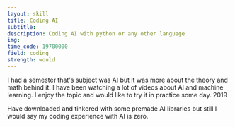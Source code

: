 ```yaml
---
layout: skill
title: Coding AI
subtitle: 
description: Coding AI with python or any other language
img: 
time_code: 19700000
field: coding
strength: would
---
```


I had a semester that's subject was AI but it was more about the theory and math behind it. I have been watching a lot of videos about AI and machine learning. I enjoy the topic and would like to try it in practice some day. 2019

Have downloaded and tinkered with some premade AI libraries but still I would say my coding experience with AI is zero.